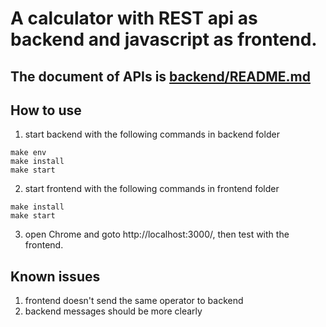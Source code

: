 # A calculator with REST api as backend and javascript as frontend.

## The document of APIs is [backend/README.md](https://github.com/lidgen/calculator/blob/master/backend/README.md)

## How to use

1. start backend with the following commands in backend folder
```
make env
make install
make start
```

2. start frontend with the following commands in frontend folder
```
make install
make start
```

3. open Chrome and goto http://localhost:3000/, then test with the frontend.

## Known issues

1. frontend doesn't send the same operator to backend
2. backend messages should be more clearly
